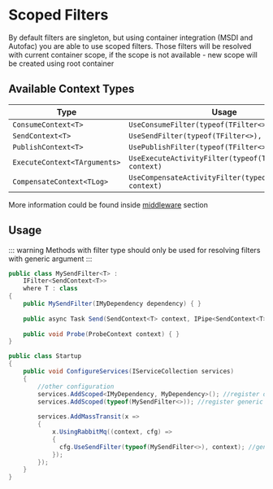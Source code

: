# Scoped Filters

By default filters are singleton, but using container integration (MSDI and Autofac) you are able to use scoped filters. Those filters will be resolved with current container scope, if the scope is not available - new scope will be created using root container

## Available Context Types

| Type                         | Usage                                                     |
| ---------------------------- | --------------------------------------------------------- |
| `ConsumeContext<T>`          | `UseConsumeFilter(typeof(TFilter<>), context)`            |
| `SendContext<T>`             | `UseSendFilter(typeof(TFilter<>), context)`               |
| `PublishContext<T>`          | `UsePublishFilter(typeof(TFilter<>), context)`            |
| `ExecuteContext<TArguments>` | `UseExecuteActivityFilter(typeof(TFilter<>), context)`    |
| `CompensateContext<TLog>`    | `UseCompensateActivityFilter(typeof(TFilter<>), context)` |

More information could be found inside [middleware](README.md) section

## Usage

::: warning
Methods with filter type should only be used for resolving filters with generic argument
:::

```csharp
public class MySendFilter<T> :
    IFilter<SendContext<T>>
    where T : class
{
    public MySendFilter(IMyDependency dependency) { }
      
    public async Task Send(SendContext<T> context, IPipe<SendContext<T>> next) { }
      
    public void Probe(ProbeContext context) { }
}

public class Startup
{
    public void ConfigureServices(IServiceCollection services)
    {
      	//other configuration
      	services.AddScoped<IMyDependency, MyDependency>(); //register dependency
        services.AddScoped(typeof(MySendFilter<>)); //register generic filter
          
        services.AddMassTransit(x =>
        {
            x.UsingRabbitMq((context, cfg) =>
            {
              cfg.UseSendFilter(typeof(MySendFilter<>), context); //generic filter
            });
        });
    }
}
```



